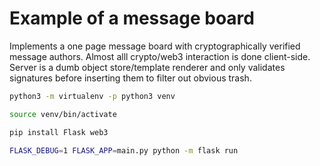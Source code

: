 # Example of a message board

Implements a one page message board with cryptographically verified message authors. Almost alll crypto/web3 interaction is done client-side. Server is a dumb object store/template renderer and only validates signatures before inserting them to filter out obvious trash.


```sh
python3 -m virtualenv -p python3 venv

source venv/bin/activate

pip install Flask web3

FLASK_DEBUG=1 FLASK_APP=main.py python -m flask run
```